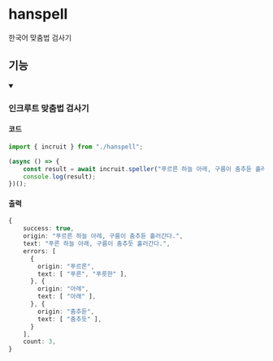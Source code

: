 # hanspell
한국어 맞춤법 검사기

## 기능

<details open><summary><h3>인크루트 맞춤법 검사기</h3></summary>
  
<h4>코드</h4>

```typescript
import { incruit } from "./hanspell";

(async () => {
    const result = await incruit.speller("푸르른 하늘 아레, 구름이 춤추듣 흘러간다.");
    console.log(result);
})();
```

<h4>출력</h4>

```typescript
{
    success: true,
    origin: "푸르른 하늘 아레, 구름이 춤추듣 흘러간다.",
    text: "푸른 하늘 아래, 구름이 춤추듯 흘러간다.",
    errors: [
      {
        origin: "푸르른",
        text: [ "푸른", "푸릇한" ],
      }, {
        origin: "아레",
        text: [ "아래" ],
      }, {
        origin: "춤추듣",
        text: [ "춤추듯" ],
      }
    ],
    count: 3,
}
```
</details>
